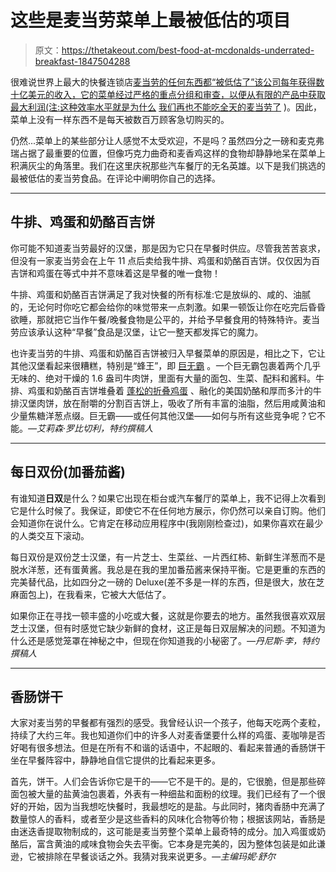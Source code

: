 # 这些是麦当劳菜单上最被低估的项目

> 原文：<https://thetakeout.com/best-food-at-mcdonalds-underrated-breakfast-1847504288>

很难说世界上最大的快餐连锁店[麦当劳的任何东西都“被低估了”该公司每年获得数十亿美元的收入，它的菜单经过严格的重点分组和审查，以便从有限的产品中获取最大利润(注:这种效率水平就是为什么](https://thetakeout.com/top-500-restaurants-in-america-mcdonalds-starbucks-tac-1847149741) [我们再也不能吃全天的麦当劳了](https://thetakeout.com/all-day-breakfast-returns-to-mcdonald-s-sort-of-1845312799) )。因此，菜单上没有一样东西不是每天被数百万顾客急切购买的。



仍然...菜单上的某些部分让人感觉不太受欢迎，不是吗？虽然四分之一磅和麦克弗瑞占据了最重要的位置，但像巧克力曲奇和麦香鸡这样的食物却静静地呆在菜单上积满灰尘的角落里。我们在这里庆祝那些汽车餐厅的无名英雄。以下是我们挑选的最被低估的麦当劳食品。在评论中阐明你自己的选择。

* * *

## 牛排、鸡蛋和奶酪百吉饼

你可能不知道麦当劳最好的汉堡，那是因为它只在早餐时供应。尽管我苦苦哀求，但没有一家麦当劳会在上午 11 点后卖给我牛排、鸡蛋和奶酪百吉饼。仅仅因为百吉饼和鸡蛋在等式中并不意味着这是早餐的唯一食物！

牛排、鸡蛋和奶酪百吉饼满足了我对快餐的所有标准:它是放纵的、咸的、油腻的，无论何时你吃它都会给你的味觉带来一点刺激。如果一顿饭让你在吃完后昏昏欲睡，那就把它当作午餐/晚餐食物是公平的，并给予早餐食用的特殊特许。麦当劳应该承认这种“早餐”食品是汉堡，让它一整天都发挥它的魔力。

也许麦当劳的牛排、鸡蛋和奶酪百吉饼被归入早餐菜单的原因是，相比之下，它让其他汉堡看起来很糟糕，特别是“蜂王”，即 [巨无霸](https://thetakeout.com/man-eats-32-340-big-macs-guinness-world-record-1972-1847494004) 。一个巨无霸包裹着两个几乎无味的、绝对干燥的 1.6 盎司牛肉饼，里面有大量的面包、生菜、配料和酱料。牛排、鸡蛋和奶酪百吉饼堆叠着 [蓬松的折叠鸡蛋](https://thetakeout.com/mcdonalds-breakfast-sandwich-round-egg-vs-folded-egg-1846920793) 、融化的美国奶酪和厚而多汁的牛排汉堡肉饼，放在耐嚼的分割百吉饼上，吸收了所有丰富的油脂，然后用咸黄油和少量焦糖洋葱点缀。巨无霸——或任何其他汉堡——如何与所有这些竞争呢？它不能。*—艾莉森·罗比切利，特约撰稿人*

* * *

## 每日双份(加番茄酱)

有谁知道**日双**是什么？如果它出现在柜台或汽车餐厅的菜单上，我不记得上次看到它是什么时候了。我保证，即使它不在任何地方展示，你仍然可以亲自订购。他们会知道你在说什么。它肯定在移动应用程序中(我刚刚检查过)，如果你喜欢在最少的人类交互下滚动。

每日双份是双份芝士汉堡，有一片芝士、生菜丝、一片西红柿、新鲜生洋葱而不是脱水洋葱，还有蛋黄酱。我总是在我的里加番茄酱来保持平衡。它是更重的东西的完美替代品，比如四分之一磅的 Deluxe(差不多是一样的东西，但是很大，放在芝麻面包上)，在我看来，它被大大低估了。

如果你正在寻找一顿丰盛的小吃或大餐，这就是你要去的地方。虽然我很喜欢双层芝士汉堡，但有时感觉它缺少新鲜的食材，这正是每日双层解决的问题。不知道为什么还是感觉笼罩在神秘之中，但现在你知道我的小秘密了。*—丹尼斯·李，特约撰稿人*

* * *

## 香肠饼干

大家对麦当劳的早餐都有强烈的感受。我曾经认识一个孩子，他每天吃两个麦粒，持续了大约三年。我也知道你们中的许多人对麦香堡要什么样的鸡蛋、麦咖啡是否好喝有很多想法。但是在所有不和谐的话语中，不起眼的、看起来普通的香肠饼干坐在早餐阵容中，静静地自信它提供的比看起来更多。

首先，饼干。人们会告诉你它是干的——它不是干的。是的，它很脆，但是那些碎面包被大量的盐黄油包裹着，外表有一种细盐和面粉的纹理。我们已经有了一个很好的开始，因为当我想吃快餐时，我最想吃的是盐。与此同时，猪肉香肠中充满了数量惊人的香料，或者至少是这些香料的风味化合物等价物；根据该网站，香肠是由迷迭香提取物制成的，这可能是麦当劳整个菜单上最奇特的成分。加入鸡蛋或奶酪后，富含黄油的咸味食物会失去平衡。它本身是完美的，因为整体包装是如此谦逊，它被排除在早餐谈话之外。我猜对我来说更多。*—主编玛妮·舒尔*